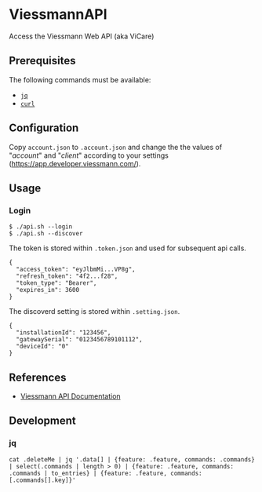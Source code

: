 # ViessmannAPI

Access the Viessmann Web API (aka ViCare)

## Prerequisites

The following commands must be available:

- [`jq`](https://stedolan.github.io/jq/)
- [`curl`](https://curl.se/)

## Configuration

Copy `account.json` to `.account.json` and change the the values of "_account_" and "_client_" according to your settings (https://app.developer.viessmann.com/).

## Usage

### Login

```
$ ./api.sh --login
$ ./api.sh --discover
```

The token is stored within `.token.json` and used for subsequent api calls.

```
{
  "access_token": "eyJlbmMi...VP8g",
  "refresh_token": "4f2...f28",
  "token_type": "Bearer",
  "expires_in": 3600
}
```

The discoverd setting is stored within `.setting.json`.

```
{
  "installationId": "123456",
  "gatewaySerial": "0123456789101112",
  "deviceId": "0"
}
```

## References

-  [Viessmann API Documentation](https://documentation.viessmann.com/static/getting-started)

## Development

### jq

```
cat .deleteMe | jq '.data[] | {feature: .feature, commands: .commands} | select(.commands | length > 0) | {feature: .feature, commands: .commands | to_entries} | {feature: .feature, commands: [.commands[].key]}'

```
